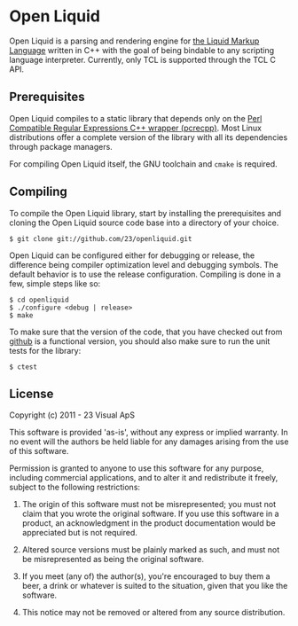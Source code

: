 # Open Liquid

Open Liquid is a parsing and rendering engine for [the Liquid Markup Language](http://www.liquidmarkup.org/) written in C++ with the goal of being bindable to any scripting language interpreter. Currently, only TCL is supported through the TCL C API.

## Prerequisites

Open Liquid compiles to a static library that depends only on the [Perl Compatible Regular Expressions C++ wrapper (pcrecpp)](http://www.gammon.com.au/pcre/pcrecpp.html). Most Linux distributions offer a complete version of the library with all its dependencies through package managers.

For compiling Open Liquid itself, the GNU toolchain and `cmake` is required.

## Compiling

To compile the Open Liquid library, start by installing the prerequisites and cloning the Open Liquid source code base into a directory of your choice.

    $ git clone git://github.com/23/openliquid.git

Open Liquid can be configured either for debugging or release, the difference being compiler optimization level and debugging symbols. The default behavior is to use the release configuration. Compiling is done in a few, simple steps like so:

    $ cd openliquid
    $ ./configure <debug | release>
    $ make

To make sure that the version of the code, that you have checked out from [github](http://www.github.com/) is a functional version, you should also make sure to run the unit tests for the library:

    $ ctest

## License

Copyright (c) 2011 - 23 Visual ApS

This software is provided 'as-is', without any express or implied
warranty. In no event will the authors be held liable for any damages
arising from the use of this software.

Permission is granted to anyone to use this software for any purpose,
including commercial applications, and to alter it and redistribute it
freely, subject to the following restrictions:

  1. The origin of this software must not be misrepresented; you must not
  claim that you wrote the original software. If you use this software
  in a product, an acknowledgment in the product documentation would be
  appreciated but is not required.

  2. Altered source versions must be plainly marked as such, and must not be
  misrepresented as being the original software.

  3. If you meet (any of) the author(s), you're encouraged to buy them a beer,
  a drink or whatever is suited to the situation, given that you like the
  software.

  4. This notice may not be removed or altered from any source
  distribution.
